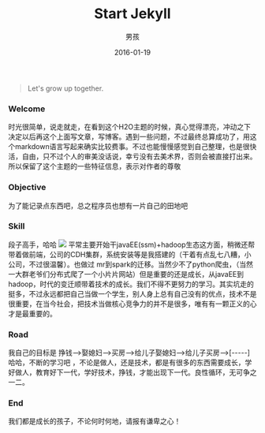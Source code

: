﻿---
layout: post
title: 'Start Jekyll'
date: 2016-01-19
author: 男孩
tags: live
---
> Let's grow up together.
### Welcome
时光很简单，说走就走，在看到这个H2O主题的时候，真心觉得漂亮，冲动之下决定以后再这个上面写文章，写博客。遇到一些问题，不过最终总算成功了，用这个markdown语言写起来确实比较费事。不过也能慢慢感觉到自己整理，也是很快活，自由，只不过个人的审美没话说，幸亏没有去美术界，否则会被直接打出来。所以保留了这个主题的一些特征信息，表示对作者的尊敬
### Objective
为了能记录点东西吧，总之程序员也想有一片自己的田地吧
### Skill
段子高手，哈哈
![](http://img.wordboy.cn/live/2017-04-19-start_jekyll.jpg)
平常主要开始干javaEE(ssm)+hadoop生态这方面，稍微还帮带着做前端，公司的CDH集群，系统安装等是我搭建的（干着有点乱七八糟，小公司，不过很温馨）。也做过 mr到spark的迁移。当然少不了python爬虫，（当然一大群老爷们分布式爬了一个小片片网站）但是重要的还是成长，从javaEE到hadoop，时代的变迁顺带着技术的成长。我们不得不更努力的学习。其实坑走的挺多，不过永远都把自己当做一个学生，别人身上总有自己没有的优点，技术不是很重要，在当今社会，把技术当做核心竞争力的并不是很多，唯有有一颗正义的心才是最重要的。
### Road
我自己的目标是 挣钱-->娶媳妇-->买房-->给儿子娶媳妇-->给儿子买房-->[-----]
哈哈，不断的学习吧 ，不论是做人，还是技术，都是有很多的东西需要成长，学好做人，教育好下一代，学好技术，挣钱，才能出现下一代。良性循环，无可争之一二。
### End
我们都是成长的孩子，不论何时何地，请报有谦卑之心！
